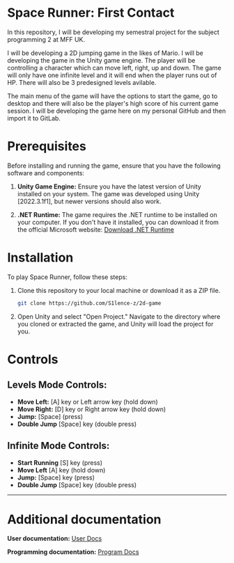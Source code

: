 # Space Runner: First Contact

In this repository, I will be developing my semestral project for the subject programming 2 at MFF UK.

I will be developing a 2D jumping game in the likes of Mario. I will be developing the game in the Unity game engine.
The player will be controlling a character which can move left, right, up and down. The game will only have one infinite level and it will end when the player runs out of HP. There will also be 3 predesigned levels avilable.

The main menu of the game will have the options to start the game, go to desktop and there will also be the player's high score of his current game session.
I will be developing the game here on my personal GitHub and then import it to GitLab.

# Prerequisites

Before installing and running the game, ensure that you have the following software and components:

1. **Unity Game Engine:** Ensure you have the latest version of Unity installed on your system. The game was developed using Unity [2022.3.1f1], but newer versions should also work.

2. **.NET Runtime:** The game requires the .NET runtime to be installed on your computer. If you don't have it installed, you can download it from the official Microsoft website: [Download .NET Runtime](https://dotnet.microsoft.com/download/dotnet)

# Installation

To play Space Runner, follow these steps:

1. Clone this repository to your local machine or download it as a ZIP file.
   ```bash
   git clone https://github.com/S1lence-z/2d-game
   ```
2. Open Unity and select "Open Project." Navigate to the directory where you cloned or extracted the game, and Unity will load the project for you.

# Controls

## Levels Mode Controls:
- **Move Left:** [A] key or Left arrow key (hold down)
- **Move Right:** [D] key or Right arrow key (hold down)
- **Jump:** [Space]  (press)
- **Double Jump** [Space] key (double press)

## Infinite Mode Controls:
- **Start Running** [S] key (press)
- **Move Left** [A] key (hold down)
- **Jump:** [Space] key (press)
- **Double Jump** [Space] key (double press)

---

# Additional documentation

**User documentation:** [User Docs](./docs/user_docs.md)

**Programming documentation:** [Program Docs](./docs/program_docs.md)

